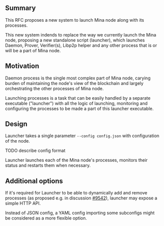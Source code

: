 ## Summary

[summary]: #summary

This RFC proposes a new system to launch Mina node along with its processes.

This new system indends to replace the way we currently launch the Mina node,
proposing a new standalone script (launcher), which launches Daemon, Prover, Verifier(s),
Libp2p helper and any other process that is or will be a part of Mina node.

## Motivation

[motivation]: #motivation

Daemon process is the single most complex part of Mina node, carying burden of maintaining the
node's view of the blockchain and largely orchestrating the other processes of Mina node.

Launching processes is a task that can be easily handled by a separate executable ("launcher") with all the logic
of launching, monitoring and configuring the processes to be made a part of this launcher executable.

## Design

[design]: #design

Launcher takes a single parameter `--config config.json` with configuration of the node.

TODO describe config format

Launcher launches each of the Mina node's processes, monitors their status and restarts them when necessary.

## Additional options

[options]: #options

If it's required for Launcher to be able to dynamically add and remove processes (as proposed e.g. in discussion [#9542](https://github.com/MinaProtocol/mina/discussions/9542)),
launcher may expose a simple HTTP API.

Instead of JSON config, a YAML config importing some subconfigs might be considered as a more flexible option.
